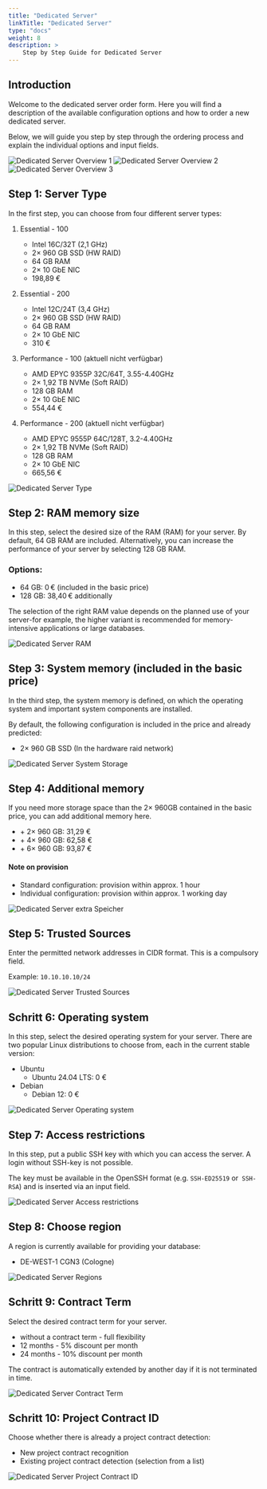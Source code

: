 ```yaml
---
title: "Dedicated Server"
linkTitle: "Dedicated Server"
type: "docs"
weight: 8
description: >
    Step by Step Guide for Dedicated Server
---
```


## Introduction

Welcome to the dedicated server order form. Here you will find a description of the available configuration options and how to order a new dedicated server.

Below, we will guide you step by step through the ordering process and explain the individual options and input fields.

![Dedicated Server Overview 1](../img/dedicated-server-overview1.png)
![Dedicated Server Overview 2](../img/dedicated-server-overview2.png)
![Dedicated Server Overview 3](../img/dedicated-server-overview3.png)

## Step 1: Server Type

In the first step, you can choose from four different server types:

1. Essential - 100
   - Intel 16C/32T (2,1 GHz)
   - 2× 960 GB SSD (HW RAID)
   - 64 GB RAM
   - 2× 10 GbE NIC
   - 198,89 €

2. Essential - 200
   - Intel 12C/24T (3,4 GHz)
   - 2× 960 GB SSD (HW RAID)
   - 64 GB RAM
   - 2× 10 GbE NIC
   - 310 €

3. Performance - 100 (aktuell nicht verfügbar)
   - AMD EPYC 9355P 32C/64T, 3.55-4.40GHz
   - 2× 1,92 TB NVMe (Soft RAID)
   - 128 GB RAM
   - 2× 10 GbE NIC
   - 554,44 €

4. Performance - 200 (aktuell nicht verfügbar)
   - AMD EPYC 9555P 64C/128T, 3.2-4.40GHz
   - 2× 1,92 TB NVMe (Soft RAID)
   - 128 GB RAM
   - 2× 10 GbE NIC
   - 665,56 €

![Dedicated Server Type](../img/dedicated-server-servertype.png)

## Step 2: RAM memory size

In this step, select the desired size of the RAM (RAM) for your server.
By default, 64 GB RAM are included. Alternatively, you can increase the performance of your server by selecting 128 GB RAM.

### Options:

- 64 GB: 0 € (included in the basic price)
- 128 GB: 38,40 € additionally

The selection of the right RAM value depends on the planned use of your server-for example, the higher variant is recommended for memory-intensive applications or large databases.

![Dedicated Server RAM](../img/dedicated-server-ram.png)

## Step 3: System memory (included in the basic price)

In the third step, the system memory is defined, on which the operating system and important system components are installed.

By default, the following configuration is included in the price and already predicted:

- 2× 960 GB SSD (In the hardware raid network)

![Dedicated Server System Storage](../img/dedicated-server-storage.png)

## Step 4: Additional memory

If you need more storage space than the 2× 960GB contained in the basic price, you can add additional memory here.

- \+ 2× 960 GB: 31,29 €
- \+ 4× 960 GB: 62,58 €
- \+ 6× 960 GB: 93,87 €

#### Note on provision

- Standard configuration: provision within approx. 1 hour
- Individual configuration: provision within approx. 1 working day

![Dedicated Server extra Speicher](../img/dedicated-server-extra-storage.png)

## Step 5: Trusted Sources

Enter the permitted network addresses in CIDR format.
This is a compulsory field.

Example:
`10.10.10.10/24`

![Dedicated Server Trusted Sources](../img/dedicated-server-sources.png)

## Schritt 6: Operating system

In this step, select the desired operating system for your server.
There are two popular Linux distributions to choose from, each in the current stable version:

- Ubuntu
  - Ubuntu 24.04 LTS: 0 €
- Debian
  - Debian 12: 0 €

![Dedicated Server Operating system](../img/dedicated-server-os.png)

## Step 7: Access restrictions

In this step, put a public SSH key with which you can access the server.
A login without SSH-key is not possible.

The key must be available in the OpenSSH format (e.g. `SSH-ED25519` or` SSH-RSA`) and is inserted via an input field.

![Dedicated Server Access restrictions](../img/dedicated-server-ssh.png)

## Step 8: Choose region

A region is currently available for providing your database:

- DE-WEST-1 CGN3 (Cologne)

![Dedicated Server Regions](../img/dedicated-server-region.png)

## Schritt 9: Contract Term

Select the desired contract term for your server.

- without a contract term - full flexibility
- 12 months - 5% discount per month
- 24 months - 10% discount per month

The contract is automatically extended by another day if it is not terminated in time.

![Dedicated Server Contract Term](../img/dedicated-server-contract-runtime.png)

## Schritt 10: Project Contract ID

Choose whether there is already a project contract detection:

- New project contract recognition
- Existing project contract detection (selection from a list)

![Dedicated Server Project Contract ID](../img/dedicated-server-existing-project.png)
